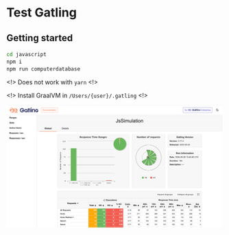 # Test Gatling

## Getting started

```bash
cd javascript
npm i
npm run computerdatabase
```

<!> Does not work with `yarn` <!>

<!> Install GraalVM in `/Users/{user}/.gatling` <!>

![Screenshot](docs/screenshot.png)
